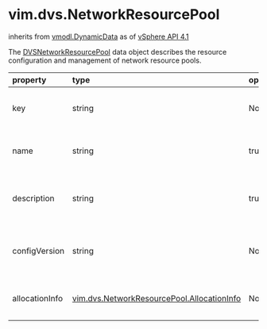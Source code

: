vim.dvs.NetworkResourcePool
===========================
inherits from [vmodl.DynamicData](docs/vmodl.DynamicData.md)
as of [vSphere API 4.1](vim.version.md#vim.version.version6)


The <a href="vim.dvs.NetworkResourcePool.md">DVSNetworkResourcePool</a> data object   describes the resource configuration and management   of network resource pools.

| property | type | optional | priv | desc |
|:---------|:-----|:---------|:-----|:-----|
| key | string | None | None | Key of the network resource pool. |
| name | string | true | None | Name of the network resource pool. |
| description | string | true | None | Description of the network resource pool. |
| configVersion | string | None | None | Configuration version for the network resource pool. |
| allocationInfo | [vim.dvs.NetworkResourcePool.AllocationInfo](vim.dvs.NetworkResourcePool.AllocationInfo.md "vim.dvs.NetworkResourcePool.AllocationInfo") | None | None | Resource settings of the resource pool. |


